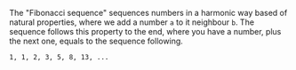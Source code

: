 The "Fibonacci sequence" sequences numbers in a harmonic way based of natural properties, where we add a number ``a`` to it neighbour ``b``. The sequence follows this property to the end, where you have a number, plus the next one, equals to the sequence following.

``1, 1, 2, 3, 5, 8, 13, ...``